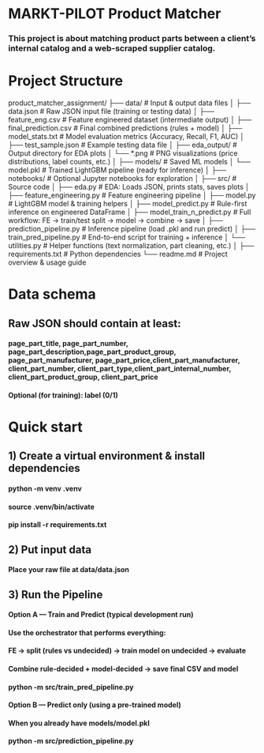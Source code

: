# MARKT-PILOT Product Matcher
### This project is about matching product parts between a client’s internal catalog and a web-scraped supplier catalog.
# Project Structure

product_matcher_assignment/
├── data/                      # Input & output data files
│   ├── data.json              # Raw JSON input file (training or testing data)
│   ├── feature_eng.csv        # Feature engineered dataset (intermediate output)
│   ├── final_prediction.csv   # Final combined predictions (rules + model)
│   ├── model_stats.txt        # Model evaluation metrics (Accuracy, Recall, F1, AUC)
│   ├── test_sample.json       # Example testing data file
│
├── eda_output/                # Output directory for EDA plots
│   └── *.png                  # PNG visualizations (price distributions, label counts, etc.)
│
├── models/                    # Saved ML models
│   └── model.pkl              # Trained LightGBM pipeline (ready for inference)
│
├── notebooks/                 # Optional Jupyter notebooks for exploration
│
├── src/                       # Source code
│   ├── eda.py                 # EDA: Loads JSON, prints stats, saves plots
│   ├── feature_engineering.py # Feature engineering pipeline
│   ├── model.py               # LightGBM model & training helpers
│   ├── model_predict.py       # Rule-first inference on engineered DataFrame
│   ├── model_train_n_predict.py # Full workflow: FE → train/test split → model → combine → save
│   ├── prediction_pipeline.py # Inference pipeline (load .pkl and run predict)
│   ├── train_pred_pipeline.py # End-to-end script for training + inference
│   └── utilities.py           # Helper functions (text normalization, part cleaning, etc.)
│
├── requirements.txt           # Python dependencies
└── readme.md                  # Project overview & usage guide


# Data schema 

## Raw JSON should contain at least:

#### page_part_title, page_part_number, page_part_description,page_part_product_group, page_part_manufacturer, page_part_price,client_part_manufacturer, client_part_number, client_part_type,client_part_internal_number, client_part_product_group, client_part_price
#### Optional (for training): label (0/1)
     
# Quick start
## 1) Create a virtual environment & install dependencies
#### python -m venv .venv
#### source .venv/bin/activate 
#### pip install -r requirements.txt

## 2) Put input data
#### Place your raw file at data/data.json

## 3) Run the Pipeline
#### Option A — Train and Predict (typical development run)
#### Use the orchestrator that performs everything:
#### FE → split (rules vs undecided) → train model on undecided → evaluate
#### Combine rule-decided + model-decided → save final CSV and model
#### python -m src/train_pred_pipeline.py

#### Option B — Predict only (using a pre-trained model)
#### When you already have models/model.pkl
#### python -m src/prediction_pipeline.py
          
